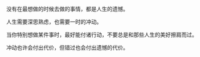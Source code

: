 没有在最想做的时候去做的事情，都是人生的遗憾。

人生需要深思熟虑，也需要一时的冲动。

当你特别想做某件事时，最好能付诸行动，不要总是和那些人生的美好擦肩而过。

冲动也许会付出代价，但错过也会付出遗憾的代价。
